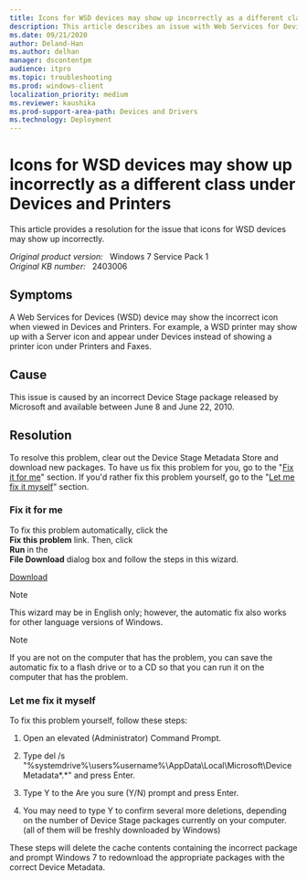 ```yaml
---
title: Icons for WSD devices may show up incorrectly as a different class under Devices and Printers
description: This article describes an issue with Web Services for Devices, and includes an automated FixIt solution.
ms.date: 09/21/2020
author: Deland-Han
ms.author: delhan 
manager: dscontentpm
audience: itpro
ms.topic: troubleshooting
ms.prod: windows-client
localization_priority: medium
ms.reviewer: kaushika
ms.prod-support-area-path: Devices and Drivers
ms.technology: Deployment
---
```

# Icons for WSD devices may show up incorrectly as a different class under Devices and Printers

This article provides a resolution for the issue that icons for WSD devices may show up incorrectly.

_Original product version:_ &nbsp; Windows 7 Service Pack 1  
_Original KB number:_ &nbsp; 2403006

## Symptoms

A Web Services for Devices (WSD) device may show the incorrect icon when viewed in Devices and Printers. For example, a WSD printer may show up with a Server icon and appear under Devices instead of showing a printer icon under Printers and Faxes.

## Cause

This issue is caused by an incorrect Device Stage  package released by Microsoft and available between June 8 and June 22, 2010.

## Resolution

To resolve this problem, clear out the Device Stage Metadata Store and download new packages. To have us fix this problem for you, go to the "[Fix it for me](#fixitforme)" section. If you'd rather fix this problem yourself, go to the "[Let me fix it myself](#letmefixitmyself)" section.

### Fix it for me

To fix this problem automatically, click the  
 **Fix this problem** link. Then, click  
 **Run** in the  
 **File Download** dialog box and follow the steps in this wizard.

[Download](https://support.microsoft.com/en-us/help/2970908/how-to-use-microsoft-easy-fix-solutions)

> [!NOTE]
> This wizard may be in English only; however, the automatic fix also works for other language versions of Windows.

> [!NOTE]
> If you are not on the computer that has the problem, you can save the automatic fix to a flash drive or to a CD so that you can run it on the computer that has the problem.

### Let me fix it myself

To fix this problem yourself, follow these steps:

1. Open an elevated (Administrator) Command Prompt.

2. Type del /s "%systemdrive%\users\%username%\AppData\Local\Microsoft\Device Metadata\*.*"  and press Enter.

3. Type Y  to the Are you sure (Y/N)  prompt and press Enter.

4. You may need to type Y  to confirm several more deletions, depending on the number of Device Stage  packages currently on your computer. (all of them will be freshly downloaded by Windows)

These steps will delete the cache contents containing the incorrect package and prompt Windows 7 to redownload the appropriate packages with the correct Device Metadata.
